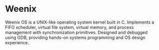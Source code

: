 # Weenix
Weenix OS is a UNIX-like operating system kernel built in C. Implements a FIFO scheduler, virtual file system, virtual memory, and process management with synchronization primitives. Designed and debugged using GDB, providing hands-on systems programming and OS design experience.
